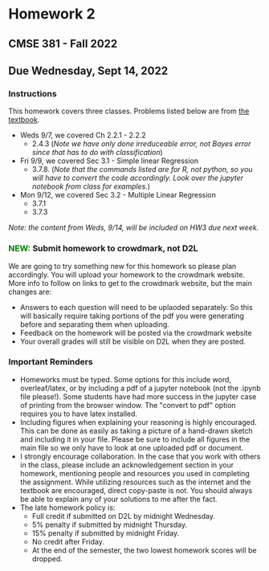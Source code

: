 # Homework 2
## CMSE 381 - Fall 2022
## Due Wednesday, Sept 14, 2022


### Instructions
This homework covers three classes. Problems listed below are from [the textbook](https://www.statlearning.com/). 

- Weds 9/7, we covered Ch 2.2.1 - 2.2.2
    * 2.4.3 (*Note we have only done irreduceable error, not Bayes error since that has to do with classification*)
- Fri 9/9, we covered Sec 3.1 - Simple linear Regression
    * 3.7.8. (*Note that the commands listed are for R, not python, so you will have to convert the code accordingly.  Look over the jupyter notebook from class for examples.*)
- Mon 9/12, we covered Sec 3.2 - Multiple Linear Regression
    * 3.7.1
    * 3.7.3

*Note: the content from Weds, 9/14, will be included on HW3 due next week.*

### <span style="color: green"> NEW: </span>Submit homework to crowdmark, not D2L

We are going to try something new for this homework so please plan accordingly.  You will upload your homework to the crowdmark website. More info to follow on links to get to the crowdmark website, but the main changes are:
- Answers to each question will need to be uplaoded separately.  So this will basically require taking portions of the pdf you were generating before and separating them when uploading.  
- Feedback on the homework will be posted via the crowdmark website 
- Your overall grades will still be visible on D2L when they are posted. 

### Important Reminders

- Homeworks must be typed. Some options for this include word, overleaf/latex, or by including a pdf of a jupyter notebook (not the .ipynb file please!). Some students have had more success in the jupyter case of printing from the browser window.  The "convert to pdf" option requires you to have latex installed. 
- Including figures when explaining your reasoning is highly encouraged.  This can be done as easily as taking a picture of a hand-drawn sketch and including it in your file. Please be sure to include all figures in the main file so we only have to look at one uploaded pdf or document. 
- I strongly encourage collaboration.  In the case that you work with others in the class, please include an acknowledgement section in your homework, mentioning people and resources you used in completing the assignment. While utilizing resources such as the internet and the textbook are encouraged, direct copy-paste is not.  You should always be able to explain any of your solutions to me after the fact. 
- The late homework policy is: 
    - Full credit if submitted on D2L by midnight Wednesday. 
    - 5% penalty if submitted by midnight Thursday.
    - 15% penalty if submitted by midnight Friday. 
    - No credit after Friday. 
    - At the end of the semester, the two lowest homework scores will be dropped. 
